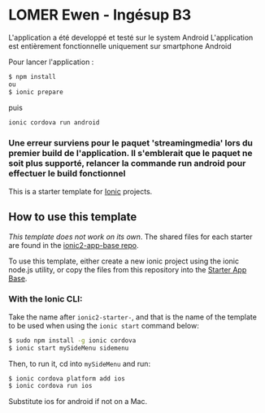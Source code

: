 # LOMER Ewen - Ingésup B3

L'application a été developpé et testé sur le system Android
L'application est entièrement fonctionnelle uniquement sur smartphone Android

Pour lancer l'application :

```bash
$ npm install
ou
$ ionic prepare
```

puis

```bash
ionic cordova run android
```

### Une erreur surviens pour le paquet 'streamingmedia' lors du premier build de l'application. Il s'emblerait que le paquet ne soit plus supporté, relancer la commande run android pour effectuer le build fonctionnel



This is a starter template for [Ionic](http://ionicframework.com/docs/) projects.

## How to use this template

*This template does not work on its own*. The shared files for each starter are found in the [ionic2-app-base repo](https://github.com/ionic-team/ionic2-app-base).

To use this template, either create a new ionic project using the ionic node.js utility, or copy the files from this repository into the [Starter App Base](https://github.com/ionic-team/ionic2-app-base).

### With the Ionic CLI:

Take the name after `ionic2-starter-`, and that is the name of the template to be used when using the `ionic start` command below:

```bash
$ sudo npm install -g ionic cordova
$ ionic start mySideMenu sidemenu
```

Then, to run it, cd into `mySideMenu` and run:

```bash
$ ionic cordova platform add ios
$ ionic cordova run ios
```

Substitute ios for android if not on a Mac.

